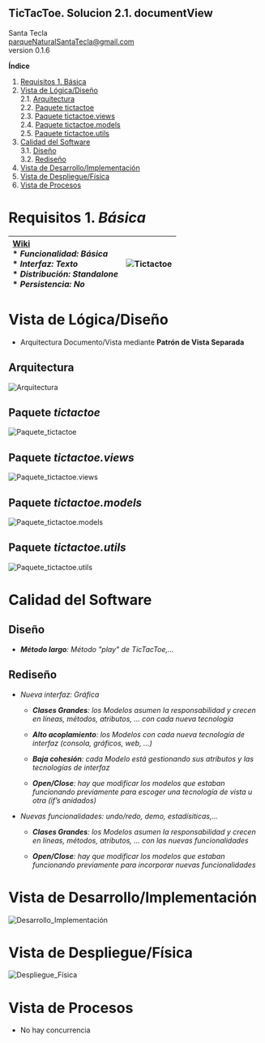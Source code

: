 ## TicTacToe. Solucion 2.1. documentView
Santa Tecla  
[parqueNaturalSantaTecla@gmail.com](mailto:parqueNaturalSantaTecla@gmail.com)  
version 0.1.6  

**Índice**
1. [Requisitos 1. Básica](#requisitos-1-básica)  
2. [Vista de Lógica/Diseño](#vista-de-lógicadiseño)  
2.1. [Arquitectura](#arquitectura)  
2.2. [Paquete tictactoe](#paquete-tictactoe)  
2.3. [Paquete tictactoe.views](#paquete-tictactoeviews)  
2.4. [Paquete tictactoe.models](#paquete-tictactoemodels)  
2.5. [Paquete tictactoe.utils](#paquete-tictactoeutils)  
3. [Calidad del Software](#calidad-del-software)  
3.1. [Diseño](#diseño)  
3.2. [Rediseño](#rediseño)  
4. [Vista de Desarrollo/Implementación](#vista-de-desarrolloimplementación)
5. [Vista de Despliegue/Física](#vista-de-desplieguefísica)
6. [Vista de Procesos](#vista-de-procesos)

# Requisitos 1. *Básica*

| [Wiki](https://en.wikipedia.org/wiki/Tic-tac-toe) <br/> * _Funcionalidad: **Básica**_ <br/> * _Interfaz: **Texto**_ <br/> * _Distribución: **Standalone**_ <br/> * _Persistencia: **No**_  | ![Tictactoe](docs/images/tictactoe.png) |  
| :------- | :------: |

# Vista de Lógica/Diseño
  - Arquitectura Documento/Vista mediante **Patrón de Vista Separada**

## Arquitectura

![Arquitectura](./docs/diagrams/out/arquitectura/arquitectura.svg)

## Paquete *tictactoe*

![Paquete_tictactoe](./docs/diagrams/out/paquetes/tictactoe.svg)

## Paquete *tictactoe.views*

![Paquete_tictactoe.views](./docs/diagrams/out/paquetes/tictactoe.views.svg)

## Paquete *tictactoe.models*

![Paquete_tictactoe.models](./docs/diagrams/out/paquetes/tictactoe.models.svg)

## Paquete *tictactoe.utils*

![Paquete_tictactoe.utils](./docs/diagrams/out/paquetes/tictactoe.utils.svg)

# Calidad del Software

## Diseño

  - ***Método largo**: Método "play" de TicTacToe,…​*

## Rediseño

  - *Nueva interfaz: Gráfica*
    
      - ***Clases Grandes**: los Modelos asumen la responsabilidad y
        crecen en líneas, métodos, atributos, …​ con cada nueva
        tecnología*
    
      - ***Alto acoplamiento**: los Modelos con cada nueva tecnología de
        interfaz (consola, gráficos, web, …​)*
    
      - ***Baja cohesión**: cada Modelo está gestionando sus atributos y
        las tecnologías de interfaz*
    
      - ***Open/Close**: hay que modificar los modelos que estaban
        funcionando previamente para escoger una tecnología de vista u
        otra (if’s anidados)*

  - *Nuevas funcionalidades: undo/redo, demo, estadísiticas,…​*
    
      - ***Clases Grandes**: los Modelos asumen la responsabilidad y
        crecen en líneas, métodos, atributos, …​ con las nuevas
        funcionalidades*
    
      - ***Open/Close**: hay que modificar los modelos que estaban
        funcionando previamente para incorporar nuevas funcionalidades*

# Vista de Desarrollo/Implementación

![Desarrollo_Implementación](./docs/diagrams/out/vistas/desarrollo_implementacion.svg)

# Vista de Despliegue/Física

![Despliegue_Física](./docs/diagrams/out/vistas/despliegue_fisica.svg)

# Vista de Procesos
  - No hay concurrencia
